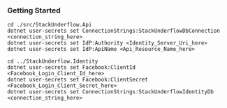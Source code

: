 ### Getting Started

    cd ./src/StackUnderflow.Api
    dotnet user-secrets set ConnectionStrings:StackUnderflowDbConnection <connection_string_here>
    dotnet user-secrets set IdP:Authority <Identity_Server_Uri_here>
    dotnet user-secrets set IdP:ApiName	<Api_Resource_Name_here>

    cd ../StackUnderflow.Identity
    dotnet user-secrets set Facebook:ClientId <Facebook_Login_Client_Id_here>
    dotnet user-secrets set Facebook:ClientSecret <Facebook_Login_Client_Secret_here>
    dotnet user-secrets set ConnectionStrings:StackUnderflowIdentityDb <connection_string_here>